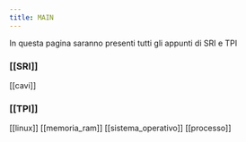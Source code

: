 ```yaml
---
title: MAIN
---
```

In questa pagina saranno presenti tutti gli appunti di SRI e TPI


### [[SRI]]

[[cavi]]


### [[TPI]]

[[linux]]
[[memoria_ram]]
[[sistema_operativo]]
[[processo]]
